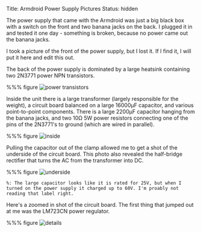 Title: Armdroid Power Supply Pictures
Status: hidden

The power supply that came with the Armdroid was just a big black box with a switch on the front and two banana jacks on the back. I plugged it in and tested it one day - something is broken, because no power came out the banana jacks.

I took a picture of the front of the power supply, but I lost it. If I find it, I will put it here and edit this out.

The back of the power supply is dominated by a large heatsink containing two 2N3771 power NPN transistors.

%%% figure
    ![power transistors]({attach}start/power/power_back.jpg)

Inside the unit there is a large transformer (largely responsible for the weight), a circuit board balanced on a large 16000&micro;F capacitor, and various point-to-point components. There is a large 2200&micro;F capacitor hanging from the banana jacks, and two 10&ohm; 5W power resistors connecting one of the pins of the 2N3771's to ground (which are wired in parallel).

%%% figure
    ![inside]({attach}start/power/power_inside.jpg)

Pulling the capacitor out of the clamp allowed me to get a shot of the underside of the circuit board. This photo also revealed the half-bridge rectifier that turns the AC from the transformer into DC.

%%% figure
    ![underside]({attach}start/power/power_inside_under.jpg)

    %: The large capacitor looks like it is rated for 25V, but when I turned on the power supply it charged up to 60V. I'm proably not reading that label right.

Here's a zoomed in shot of the circuit board. The first thing that jumped out at me was the LM723CN power regulator.

%%% figure
    ![details]({attach}start/power/power_circuit_detail.png)
